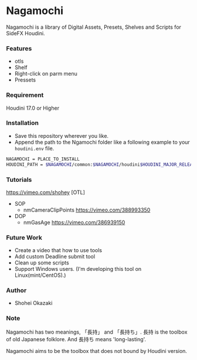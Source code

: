 Nagamochi
====

Nagamochi is a library of Digital Assets, Presets, Shelves and Scripts for SideFX Houdini.

### Features

- otls
- Shelf 
- Right-click on parm menu
- Pressets


### Requirement

Houdini 17.0 or Higher

### Installation
- Save this repository wherever you like.
- Append the path to the Ngamochi folder like a following example to your `houdini.env` file.

```bash
NAGAMOCHI = PLACE_TO_INSTALL
HOUDINI_PATH = $NAGAMOCHI/common:$NAGAMOCHI/houdini$HOUDINI_MAJOR_RELEASE.$HOUDINI_MINOR_RELEASE:&
```

### Tutorials 
https://vimeo.com/shohey
[OTL]
- SOP
	- nmCameraClipPoints https://vimeo.com/388993350
- DOP
	- nmGasAge https://vimeo.com/386939150

### Future Work
- Create a video that how to use tools
- Add custom Deadline submit tool
- Clean up some scripts
- Support Windows users. (I'm developing this tool on Linux(mint/CentOS).)

### Author

* Shohei Okazaki

### Note
Nagamochi has two meanings, 「長持」 and 「長持ち」.
長持 is the toolbox of old Japanese folklore.
And 長持ち means 'long-lasting'.

Nagamochi aims to be the toolbox that does not bound by Houdini version.